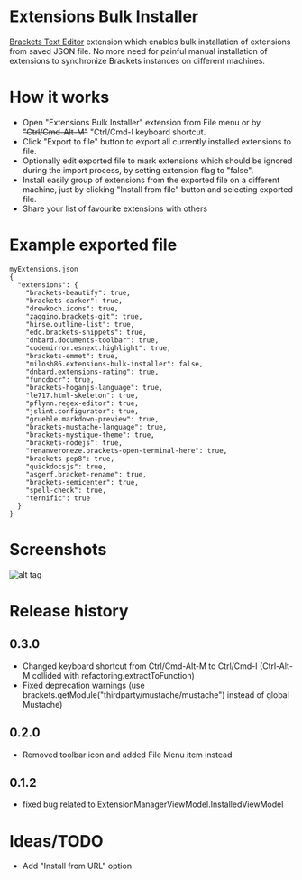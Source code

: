 # Extensions Bulk Installer
[Brackets Text Editor](http://brackets.io) extension which enables bulk installation of extensions from saved JSON file. No more need for painful manual installation of extensions to synchronize Brackets instances on different machines.

# How it works
- Open "Extensions Bulk Installer" extension from File menu or by ~~"Ctrl/Cmd-Alt-M"~~ "Ctrl/Cmd-I keyboard shortcut.
- Click "Export to file" button to export all currently installed extensions to file. 
- Optionally edit exported file to mark extensions which should be ignored during the import process, by setting extension flag to "false".
- Install easily group of extensions from the exported file on a different machine, just by clicking "Install from file" button and selecting exported file.
- Share your list of favourite extensions with others
    
# Example exported file
```
myExtensions.json
{
  "extensions": {
    "brackets-beautify": true,
    "brackets-darker": true,
    "drewkoch.icons": true,
    "zaggino.brackets-git": true,
    "hirse.outline-list": true,
    "edc.brackets-snippets": true,
    "dnbard.documents-toolbar": true,
    "codemirror.esnext.highlight": true,
    "brackets-emmet": true,
    "milosh86.extensions-bulk-installer": false,
    "dnbard.extensions-rating": true,
    "funcdocr": true,
    "brackets-hoganjs-language": true,
    "le717.html-skeleton": true,
    "pflynn.regex-editor": true,
    "jslint.configurator": true,
    "gruehle.markdown-preview": true,
    "brackets-mustache-language": true,
    "brackets-mystique-theme": true,
    "brackets-nodejs": true,
    "renanveroneze.brackets-open-terminal-here": true,
    "brackets-pep8": true,
    "quickdocsjs": true,
    "asgerf.bracket-rename": true,
    "brackets-semicenter": true,
    "spell-check": true,
    "ternific": true
  }
}
```
# Screenshots
![alt tag](https://raw.github.com/milosh86/Brackets-ExtensionsBulkInstall/master/screenshots/s2.png)

# Release history
## 0.3.0
- Changed keyboard shortcut from Ctrl/Cmd-Alt-M to Ctrl/Cmd-I (Ctrl-Alt-M collided with refactoring.extractToFunction)
- Fixed deprecation warnings (use brackets.getModule("thirdparty/mustache/mustache") instead of global Mustache)
## 0.2.0
- Removed toolbar icon and added File Menu item instead

## 0.1.2
- fixed bug related to ExtensionManagerViewModel.InstalledViewModel

# Ideas/TODO
- Add "Install from URL" option
